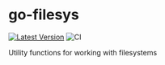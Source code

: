 # go-filesys

[![Latest Version](https://img.shields.io/github/release/thlib/go-filesys.svg?style=flat-square)](https://github.com/thlib/go-filesys/releases) 
![CI](https://github.com/thlib/go-filesys/workflows/CI/badge.svg?_=1)

Utility functions for working with filesystems
